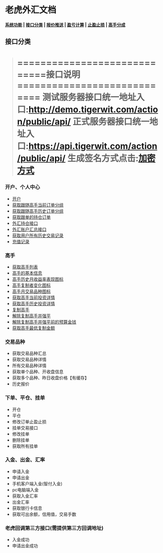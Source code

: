 # 老虎外汇文档

#### [系统功能](/) |  [接口分类](/api/category.html) | [报价推送](/quote.html) | [盈亏计算](/formula.html) | [止盈止损](/level.html) | [高手分成](/bouns.html)


## 接口分类
 
>=============================接口说明============================
>测试服务器接口统一地址入口:http://demo.tigerwit.com/action/public/api/
>正式服务器接口统一地址入口:https://api.tigerwit.com/action/public/api/
>生成签名方式点击:[加密方式](/index.html#fangshi)
>===============================================================


### 开户、个人中心
* [开户](/api/user.html#signup)
* [获取跟随高手当前订单分组](/api/user.html#get_master_group)
* [获取跟随高手历史订单分组](/api/user.html#get_master_history_group)
* [获取跟单的持仓订单](/api/user.html#documentary_order) 
* [外汇持仓接口](/api/user.html#foreign_order)
* [外汇账户汇总接口](/api/user.html#foreign_exchange_account)
* [获取用户所有历史交易记录](/api/user.html#get_trade_record)
* [充值记录](/api/user.html#get_payment_record)


### 高手 
* [获取高手列表](/api/master.html#get_master_list_v2)
* [高手的基本信息](/api/master.html#get_master_info_v2)
* [高手历史月收益率表现图标](/api/master.html#historical_rate)
* [高手复制者变化图标](/api/master.html#copy_change)
* [高手月交易品种图标](/api/master.html#monthly_symbols)
* [获取高手当前投资详情](/api/master.html#get_master_order)
* [获取高手历史投资详情](/api/master.html#get_master_history)
* [复制高手](/api/master.html#copy_master_v2)
* [解除复制高手并强平](/api/master.html#uncopy_master_forced_liquidation)
* [解除复制高手并强平前的预算金钱](/api/master.html#uncopy_master_budget)
* [获取高手最低复制金额](/api/master.html#get_master_min_copy_amount)

### 交易品种
* 获取交易品种汇总
* 获取交易品种详情 
* 所有交易品种详情
* 获取单个品种、开收盘信息
* 获取多个品种、昨日收盘价格【有缓存】
* 历史报价

### 下单、平仓、挂单
* 开仓
* 平仓
* 修改订单止盈止损 
* 挂单交易接口 
* 修改挂单 
* 删除挂单 
* 获取所有挂单 

### 入金、出金、汇率

* 申请入金
* 申请出金
* 手机客户端入金(智付入金)
* pc电脑端入金
* 获取入金汇率
* 出金汇率
* 获取银行卡信息 
* 获取可出余额，信用值，交易手数 

### 老虎回调第三方接口(需提供第三方回调地址)
* 入金成功
* 申请出金成功



